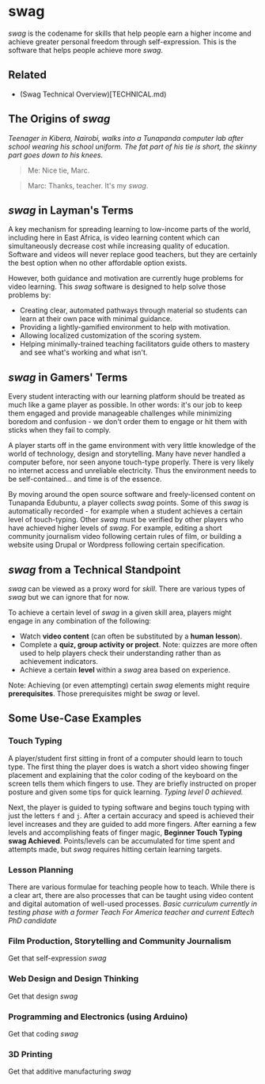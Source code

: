 # swag
*swag* is the codename for skills that help people earn a higher income and achieve greater personal freedom through self-expression. This is the software that helps people achieve more *swag*.

Related
-------

* (Swag Technical Overview)[TECHNICAL.md)

## The Origins of *swag*

*Teenager in Kibera, Nairobi, walks into a Tunapanda computer lab after school wearing his school uniform. The fat part of his tie is short, the skinny part goes down to his knees.*

> Me: Nice tie, Marc.

> Marc: Thanks, teacher. It's my *swag*.

## *swag* in Layman's Terms

A key mechanism for spreading learning to low-income parts of the world, including here in East Africa, is video learning content which can simultaneously decrease cost while increasing quality of education. Software and videos will never replace good teachers, but they are certainly the best option when no other affordable option exists.

However, both guidance and motivation are currently huge problems for video learning. This *swag* software is designed to help solve those problems by:

- Creating clear, automated pathways through material so students can learn at their own pace with minimal guidance.
- Providing a lightly-gamified environment to help with motivation.
- Allowing localized customization of the scoring system.
- Helping minimally-trained teaching facilitators guide others to mastery and see what's working and what isn't.

## *swag* in Gamers' Terms

Every student interacting with our learning platform should be treated as much like a game player as possible. In other words: it's our job to keep them engaged and provide manageable challenges while minimizing boredom and confusion - we don't order them to engage or hit them with sticks when they fail to comply.

A player starts off in the game environment with very little knowledge of the world of technology, design and storytelling. Many have never handled a computer before, nor seen anyone touch-type properly. There is very likely no internet access and unreliable electricity. Thus the environment needs to be self-contained... and time is of the essence.

By moving around the open source software and freely-licensed content on Tunapanda Edubuntu, a player collects *swag* points. Some of this *swag* is automatically recorded - for example when a student achieves a certain level of touch-typing. Other *swag* must be verified by other players who have achieved higher levels of *swag*. For example, editing a short community journalism video following certain rules of film, or building a website using Drupal or Wordpress following certain specification.

## *swag* from a Technical Standpoint

*swag* can be viewed as a proxy word for *skill*. There are various types of *swag* but we can ignore that for now.

To achieve a certain level of *swag* in a given skill area, players might engage in any combination of the following:
- Watch **video content** (can often be substituted by a **human lesson**).
- Complete a **quiz, group activity or project**. Note: quizzes are more often used to help players check their understanding rather than as achievement indicators.
- Achieve a certain **level** within a *swag* area based on experience.

Note: Achieving (or even attempting) certain *swag* elements might require **prerequisites**. Those prerequisites might be *swag* or level.

## Some Use-Case Examples

### Touch Typing

A player/student first sitting in front of a computer should learn to touch type. The first thing the player does is watch a short video showing finger placement and explaining that the color coding of the keyboard on the screen tells them which fingers to use. They are briefly instructed on proper posture and given some tips for quick learning. *Typing level 0 achieved.*

Next, the player is guided to typing software and begins touch typing with just the letters `f` and `j`. After a certain accuracy and speed is achieved their level increases and they are guided to add more fingers. After earning a few levels and accomplishing feats of finger magic, **Beginner Touch Typing swag Achieved**. Points/levels can be accumulated for time spent and attempts made, but *swag* requires hitting certain learning targets.

### Lesson Planning

There are various formulae for teaching people how to teach. While there is a clear art, there are also processes that can be taught using video content and digital automation of well-used processes. *Basic curriculum currently in testing phase with a former Teach For America teacher and current Edtech PhD candidate*

### Film Production, Storytelling and Community Journalism

Get that self-expression *swag*

### Web Design and Design Thinking

Get that design *swag*

### Programming and Electronics (using Arduino)

Get that coding *swag*

### 3D Printing

Get that additive manufacturing *swag*
